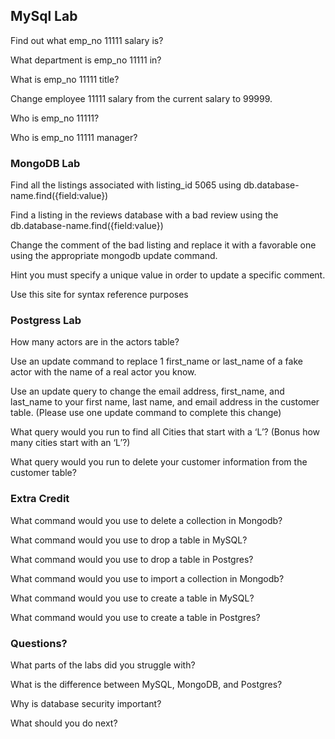 ## MySql Lab

Find out what emp_no 11111 salary is?

What department is emp_no 11111 in?

What is emp_no 11111 title?

Change employee 11111 salary from the current salary to 99999.

Who is emp_no 11111?

Who is emp_no 11111 manager?


### MongoDB Lab


Find all the listings associated with listing_id 5065 using db.database-name.find({field:value})

Find a listing in the reviews database with a bad review using the db.database-name.find({field:value})

Change the comment of the bad listing and replace it with a favorable one using the appropriate mongodb update command.

Hint you must specify a unique value in order to update a specific comment.

Use this site for syntax reference purposes 

### Postgress Lab

How many actors are in the actors table?

Use an update command to replace 1 first_name or last_name of a fake actor with the name of a real actor you know.

Use an update query to change the email address, first_name, and last_name to your first name, last name,  and email address in the customer table. (Please use one update command to complete this change)

What query would you run to find all Cities that start with a ‘L’? (Bonus how many cities start with an ‘L’?)

What query would you run to delete your customer information from the customer table?

### Extra Credit

What command would you use to delete a collection in Mongodb?

What command would you use to drop a table in MySQL?

What command would you use to drop a table in Postgres?

What command would you use to import a collection in Mongodb?

What command would you use to create a table in MySQL?

What command would you use to create a table in Postgres?

### Questions?

What parts of the labs did you struggle with?

What is the difference between MySQL, MongoDB, and Postgres?

Why is database security important?

What should you do next?
